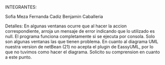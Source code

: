 INTEGRANTES:

Sofia Meza
Fernanda Cadiz
Benjamin Caballeria

Detalles:
En algunas ventanas ocurre que al hacer la accion correspondiente, arroja un mensaje de error indicando
que lo utilizado es null. El programa funciona completamente si se ejecuta por consola. Solo son algunas
ventanas las que tienen problema. 
En cuanto al diagrama UML nuestra version de netBean (21) no acepta el plugin de EassyUML, por lo que
no tuvimos como hacer el diagrama. Solicito su comprension en cuanto a este punto. 
